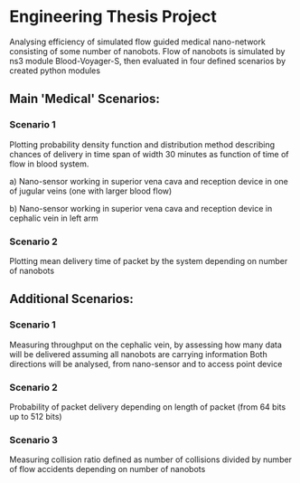 # Engineering Thesis Project

Analysing efficiency of simulated flow guided medical nano-network consisting of some number of nanobots.
Flow of nanobots is simulated by ns3 module Blood-Voyager-S, then evaluated in four defined scenarios by created python modules

## Main 'Medical' Scenarios:

### Scenario 1
Plotting probability density function and distribution method describing chances of delivery in time span of width 30 minutes
as function of time of flow in blood system.

a) Nano-sensor working in superior vena cava and reception device in one of jugular veins (one with larger blood flow)

b) Nano-sensor working in superior vena cava and reception device in cephalic vein in left arm

### Scenario 2
Plotting mean delivery time of packet by the system depending on number of nanobots


## Additional Scenarios:

### Scenario 1
Measuring throughput on the cephalic vein, by assessing how many data will be delivered assuming all nanobots are carrying information
Both directions will be analysed, from nano-sensor and to access point device

### Scenario 2
Probability of packet delivery depending on length of packet (from 64 bits up to 512 bits)

### Scenario 3
Measuring collision ratio defined as number of collisions divided by number of flow accidents depending on number of nanobots